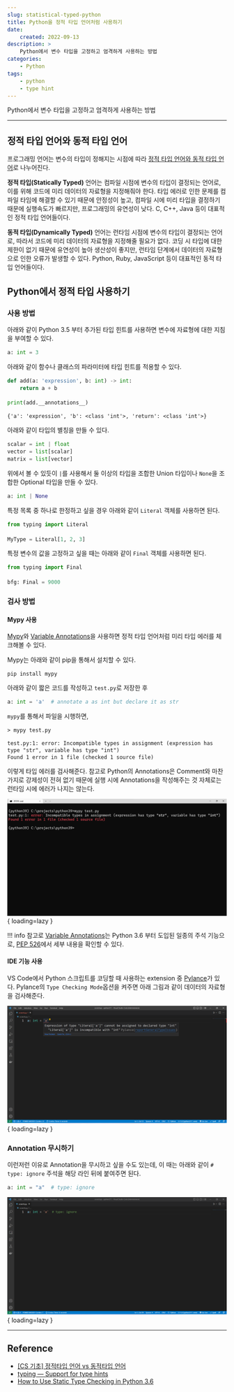 ```yaml
---
slug: statistical-typed-python
title: Python을 정적 타입 언어처럼 사용하기
date:
    created: 2022-09-13
description: >
    Python에서 변수 타입을 고정하고 엄격하게 사용하는 방법
categories:
    - Python
tags:
    - python
    - type hint
---
```


Python에서 변수 타입을 고정하고 엄격하게 사용하는 방법  

<!-- more -->

---

## 정적 타입 언어와 동적 타입 언어

프로그래밍 언어는 변수의 타입이 정해지는 시점에 따라 [정적 타입 언어와 동적 타입 언어](https://en.wikipedia.org/wiki/Type_system#Type_checking)로 나누어진다.  

**정적 타입(Statically Typed)** 언어는 컴파일 시점에 변수의 타입이 결정되는 언어로, 이를 위해 코드에 미리 데이터의 자료형을 지정해줘야 한다. 타입 에러로 인한 문제를 컴파일 타임에 해결할 수 있기 때문에 안정성이 높고, 컴파일 시에 미리 타입을 결정하기 때문에 실행속도가 빠르지만, 프로그래밍의 유연성이 낮다. C, C++, Java 등이 대표적인 정적 타입 언어들이다.  

**동적 타입(Dynamically Typed)** 언어는 런타임 시점에 변수의 타입이 결정되는 언어로, 따라서 코드에 미리 데이터의 자료형을 지정해줄 필요가 없다. 코딩 시 타입에 대한 제한이 없기 때문에 유연성이 높아 생산성이 좋지만, 런타임 단계에서 데이터의 자료형으로 인한 오류가 발생할 수 있다. Python, Ruby, JavaScript 등이 대표적인 동적 타입 언어들이다.  

## Python에서 정적 타입 사용하기

### 사용 방법

아래와 같이 Python 3.5 부터 추가된 타입 힌트를 사용하면 변수에 자료형에 대한 지침을 부여할 수 있다.  

```python
a: int = 3
```

아래와 같이 함수나 클래스의 파라미터에 타입 힌트를 적용할 수 있다.  

```python
def add(a: 'expression', b: int) -> int:
    return a + b

print(add.__annotations__)
```
```
{'a': 'expression', 'b': <class 'int'>, 'return': <class 'int'>}
```

아래와 같이 타입의 별칭을 만들 수 있다.  

```python
scalar = int | float
vector = list[scalar]
matrix = list[vector]
```

위에서 볼 수 있듯이 `|`를 사용해서 둘 이상의 타입을 조합한 Union 타입이나 `None`을 조합한 Optional 타입을 만들 수 있다.  

```python
a: int | None
```

특정 목록 중 하나로 한정하고 싶을 경우 아래와 같이 `Literal` 객체를 사용하면 된다.  

```python
from typing import Literal

MyType = Literal[1, 2, 3]
```

특정 변수의 값을 고정하고 싶을 때는 아래와 같이 `Final` 객체를 사용하면 된다.  

```python
from typing import Final

bfg: Final = 9000
```

### 검사 방법

#### Mypy 사용

[Mypy](https://github.com/python/mypy)와 [Variable Annotations](https://peps.python.org/pep-0008/#variable-annotations)을 사용하면 정적 타입 언어처럼 미리 타입 에러를 체크해볼 수 있다.  

Mypy는 아래와 같이 pip을 통해서 설치할 수 있다.  

```
pip install mypy
```

아래와 같이 짧은 코드를 작성하고 `test.py`로 저장한 후  

```python
a: int = 'a'  # annotate a as int but declare it as str
```

`mypy`를 통해서 파일을 시행하면,  

```
> mypy test.py
```
```
test.py:1: error: Incompatible types in assignment (expression has type "str", variable has type "int")
Found 1 error in 1 file (checked 1 source file)
```

이렇게 타입 에러를 검사해준다. 참고로 Python의 Annotations은 Comment와 마찬가지로 강제성이 전혀 없기 때문에 실행 시에 Annotations을 작성해주는 것 자체로는 런타임 시에 에러가 나지는 않는다.  

![python_type_checking_mypy](./img/python_type_checking_mypy.png){ loading=lazy }

!!! info
    참고로 [Variable Annotations](https://peps.python.org/pep-0008/#variable-annotations)는 Python 3.6 부터 도입된 일종의 주석 기능으로, [PEP 526](https://peps.python.org/pep-0526/)에서 세부 내용을 확인할 수 있다.  

#### IDE 기능 사용

VS Code에서 Python 스크립트를 코딩할 때 사용하는 extension 중 [Pylance](https://marketplace.visualstudio.com/items?itemName=ms-python.vscode-pylance)가 있다. Pylance의 `Type Checking Mode`옵션을 켜주면 아래 그림과 같이 데이터의 자료형을 검사해준다.  

![python_type_checking_pylance](./img/python_type_checking_pylance.png){ loading=lazy }

### Annotation 무시하기

이런저런 이유로 Annotation을 무시하고 싶을 수도 있는데, 이 때는 아래와 같이 `# type: ignore` 주석을 해당 라인 뒤에 붙여주면 된다.  

```python
a: int = "a"  # type: ignore
```

![python_type_checking_ignore](./img/python_type_checking_ignore.png){ loading=lazy }

---
## Reference
- [[CS 기초] 정적타입 언어 vs 동적타입 언어](https://algorfati.tistory.com/112)
- [typing — Support for type hints](https://docs.python.org/3/library/typing.html)
- [How to Use Static Type Checking in Python 3.6](https://medium.com/@ageitgey/learn-how-to-use-static-type-checking-in-python-3-6-in-10-minutes-12c86d72677b)
